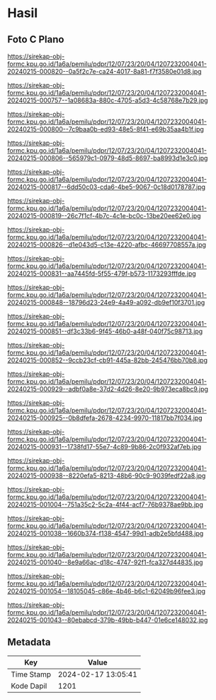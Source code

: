 # Hasil

## Foto C Plano

https://sirekap-obj-formc.kpu.go.id/1a6a/pemilu/pdpr/12/07/23/20/04/1207232004041-20240215-000820--0a5f2c7e-ca24-4017-8a81-f7f3580e01d8.jpg

https://sirekap-obj-formc.kpu.go.id/1a6a/pemilu/pdpr/12/07/23/20/04/1207232004041-20240215-000757--1a08683a-880c-4705-a5d3-4c58768e7b29.jpg

https://sirekap-obj-formc.kpu.go.id/1a6a/pemilu/pdpr/12/07/23/20/04/1207232004041-20240215-000800--7c9baa0b-ed93-48e5-8f41-e69b35aa4b1f.jpg

https://sirekap-obj-formc.kpu.go.id/1a6a/pemilu/pdpr/12/07/23/20/04/1207232004041-20240215-000806--565979c1-0979-48d5-8697-ba8993d1e3c0.jpg

https://sirekap-obj-formc.kpu.go.id/1a6a/pemilu/pdpr/12/07/23/20/04/1207232004041-20240215-000817--6dd50c03-cda6-4be5-9067-0c18d0178787.jpg

https://sirekap-obj-formc.kpu.go.id/1a6a/pemilu/pdpr/12/07/23/20/04/1207232004041-20240215-000819--26c7f1cf-4b7c-4c1e-bc0c-13be20ee62e0.jpg

https://sirekap-obj-formc.kpu.go.id/1a6a/pemilu/pdpr/12/07/23/20/04/1207232004041-20240215-000826--d1e043d5-c13e-4220-afbc-46697708557a.jpg

https://sirekap-obj-formc.kpu.go.id/1a6a/pemilu/pdpr/12/07/23/20/04/1207232004041-20240215-000831--aa7445fd-5f55-479f-b573-1173293fffde.jpg

https://sirekap-obj-formc.kpu.go.id/1a6a/pemilu/pdpr/12/07/23/20/04/1207232004041-20240215-000848--18796d23-24e9-4a49-a092-db9ef10f3701.jpg

https://sirekap-obj-formc.kpu.go.id/1a6a/pemilu/pdpr/12/07/23/20/04/1207232004041-20240215-000851--df3c33b6-9f45-46b0-a48f-040f75c98713.jpg

https://sirekap-obj-formc.kpu.go.id/1a6a/pemilu/pdpr/12/07/23/20/04/1207232004041-20240215-000852--9ccb23cf-cb91-445a-82bb-245476bb70b8.jpg

https://sirekap-obj-formc.kpu.go.id/1a6a/pemilu/pdpr/12/07/23/20/04/1207232004041-20240215-000929--adbf0a8e-37d2-4d26-8e20-9b973eca8bc9.jpg

https://sirekap-obj-formc.kpu.go.id/1a6a/pemilu/pdpr/12/07/23/20/04/1207232004041-20240215-000925--0b8dfefa-2678-4234-9970-11817bb7f034.jpg

https://sirekap-obj-formc.kpu.go.id/1a6a/pemilu/pdpr/12/07/23/20/04/1207232004041-20240215-000931--1738fd17-55e7-4c89-9b86-2c0f932af7eb.jpg

https://sirekap-obj-formc.kpu.go.id/1a6a/pemilu/pdpr/12/07/23/20/04/1207232004041-20240215-000938--8220efa5-8213-48b6-90c9-9039fedf22a8.jpg

https://sirekap-obj-formc.kpu.go.id/1a6a/pemilu/pdpr/12/07/23/20/04/1207232004041-20240215-001004--751a35c2-5c2a-4f44-acf7-76b9378ae9bb.jpg

https://sirekap-obj-formc.kpu.go.id/1a6a/pemilu/pdpr/12/07/23/20/04/1207232004041-20240215-001038--1660b374-f138-4547-99d1-adb2e5bfd488.jpg

https://sirekap-obj-formc.kpu.go.id/1a6a/pemilu/pdpr/12/07/23/20/04/1207232004041-20240215-001040--8e9a66ac-d18c-4747-92f1-fca327d44835.jpg

https://sirekap-obj-formc.kpu.go.id/1a6a/pemilu/pdpr/12/07/23/20/04/1207232004041-20240215-001054--18105045-c86e-4b46-b6c1-62049b96fee3.jpg

https://sirekap-obj-formc.kpu.go.id/1a6a/pemilu/pdpr/12/07/23/20/04/1207232004041-20240215-001043--80ebabcd-379b-49bb-b447-01e6ce148032.jpg


## Metadata

| Key        | Value               |
| ---------- | ------------------- |
| Time Stamp | 2024-02-17 13:05:41 |
| Kode Dapil | 1201                |



